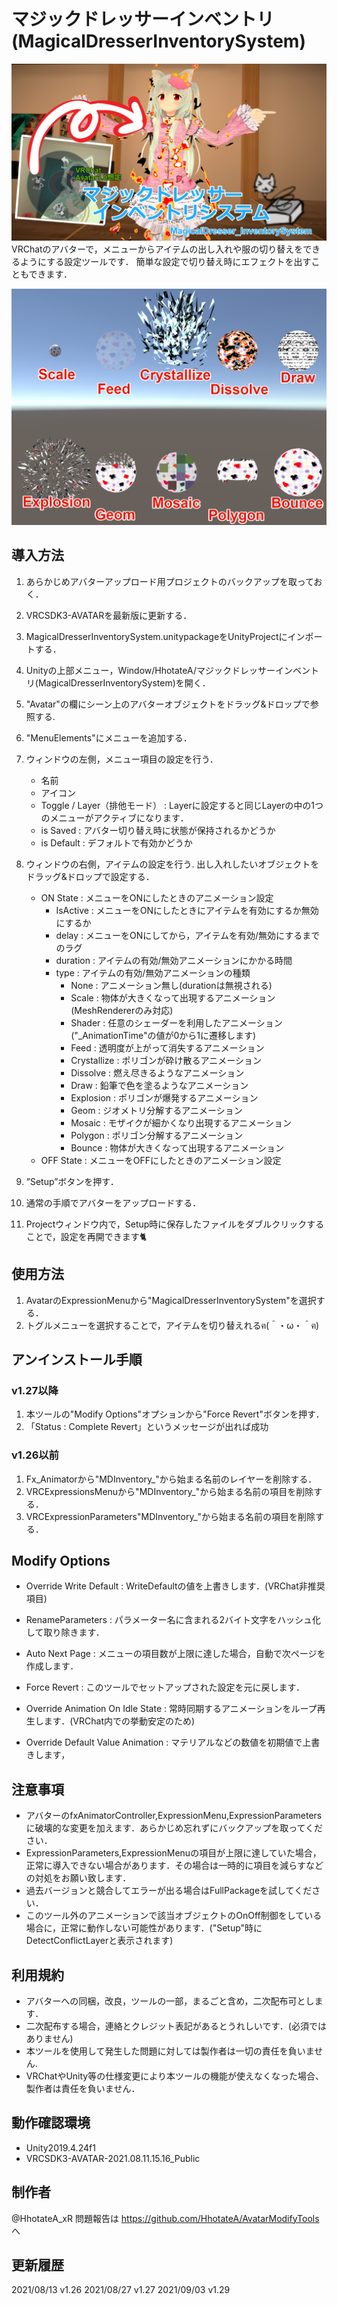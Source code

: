 # マジックドレッサーインベントリ(MagicalDresserInventorySystem)

![alt](./Manual/000.png)
VRChatのアバターで，メニューからアイテムの出し入れや服の切り替えをできるようにする設定ツールです．
簡単な設定で切り替え時にエフェクトを出すこともできます．


![alt](./Manual/001.png)
## 導入方法
1. あらかじめアバターアップロード用プロジェクトのバックアップを取っておく．
2. VRCSDK3-AVATARを最新版に更新する．
3. MagicalDresserInventorySystem.unitypackageをUnityProjectにインポートする．
4. Unityの上部メニュー，Window/HhotateA/マジックドレッサーインベントリ(MagicalDresserInventorySystem)を開く．
5. "Avatar"の欄にシーン上のアバターオブジェクトをドラッグ&ドロップで参照する.
6. "MenuElements"にメニューを追加する．
7. ウィンドウの左側，メニュー項目の設定を行う．
    - 名前
    - アイコン
    - Toggle / Layer（排他モード） : Layerに設定すると同じLayerの中の1つのメニューがアクティブになります． 
    - is Saved : アバター切り替え時に状態が保持されるかどうか
    - is Default : デフォルトで有効かどうか
8. ウィンドウの右側，アイテムの設定を行う.
   出し入れしたいオブジェクトをドラッグ&ドロップで設定する．
    - ON State : メニューをONにしたときのアニメーション設定
        - IsActive : メニューをONにしたときにアイテムを有効にするか無効にするか
        - delay : メニューをONにしてから，アイテムを有効/無効にするまでのラグ
        - duration : アイテムの有効/無効アニメーションにかかる時間
        - type : アイテムの有効/無効アニメーションの種類
            - None : アニメーション無し(durationは無視される)
            - Scale : 物体が大きくなって出現するアニメーション(MeshRendererのみ対応)
            - Shader : 任意のシェーダーを利用したアニメーション("_AnimationTime"の値が0から1に遷移します)
            - Feed : 透明度が上がって消失するアニメーション
            - Crystallize : ポリゴンが砕け散るアニメーション
            - Dissolve : 燃え尽きるようなアニメーション
            - Draw : 鉛筆で色を塗るようなアニメーション
            - Explosion : ポリゴンが爆発するアニメーション
            - Geom : ジオメトリ分解するアニメーション
            - Mosaic : モザイクが細かくなり出現するアニメーション
            - Polygon : ポリゴン分解するアニメーション
            - Bounce : 物体が大きくなって出現するアニメーション
    - OFF State : メニューをOFFにしたときのアニメーション設定
9. ”Setup”ボタンを押す．
10. 通常の手順でアバターをアップロードする．

11. Projectウィンドウ内で，Setup時に保存したファイルをダブルクリックすることで，設定を再開できます🐈

## 使用方法
1. AvatarのExpressionMenuから"MagicalDresserInventorySystem"を選択する．
2. トグルメニューを選択することで，アイテムを切り替えれるฅ(＾・ω・＾ฅ)

## アンインストール手順
### v1.27以降
 1. 本ツールの"Modify Options"オプションから"Force Revert"ボタンを押す．
 2. 「Status : Complete Revert」というメッセージが出れば成功
### v1.26以前
1. Fx_Animatorから"MDInventory_"から始まる名前のレイヤーを削除する．
2. VRCExpressionsMenuから"MDInventory_"から始まる名前の項目を削除する．
3. VRCExpressionParameters"MDInventory_"から始まる名前の項目を削除する．

## Modify Options
- Override Write Default : WriteDefaultの値を上書きします．(VRChat非推奨項目)
- RenameParameters : パラメーター名に含まれる2バイト文字をハッシュ化して取り除きます．
- Auto Next Page : メニューの項目数が上限に達した場合，自動で次ページを作成します．

- Force Revert : このツールでセットアップされた設定を元に戻します．

- Override Animation On Idle State : 常時同期するアニメーションをループ再生します．(VRChat内での挙動安定のため)
- Override Default Value Animation : マテリアルなどの数値を初期値で上書きします，

## 注意事項
- アバターのfxAnimatorController,ExpressionMenu,ExpressionParametersに破壊的な変更を加えます．あらかじめ忘れずにバックアップを取ってください．
- ExpressionParameters,ExpressionMenuの項目が上限に達していた場合，正常に導入できない場合があります．その場合は一時的に項目を減らすなどの対処をお願い致します．
- 過去バージョンと競合してエラーが出る場合はFullPackageを試してください．
- このツール外のアニメーションで該当オブジェクトのOnOff制御をしている場合に，正常に動作しない可能性があります．("Setup"時にDetectConflictLayerと表示されます)

## 利用規約
- アバターへの同梱，改良，ツールの一部，まるごと含め，二次配布可とします．
- 二次配布する場合，連絡とクレジット表記があるとうれしいです．(必須ではありません)
- 本ツールを使用して発生した問題に対しては製作者は一切の責任を負いません.
- VRChatやUnity等の仕様変更により本ツールの機能が使えなくなった場合、製作者は責任を負いません．

## 動作確認環境
- Unity2019.4.24f1
- VRCSDK3-AVATAR-2021.08.11.15.16_Public

## 制作者
@HhotateA_xR
問題報告は https://github.com/HhotateA/AvatarModifyTools へ

## 更新履歴
2021/08/13 v1.26
2021/08/27 v1.27
2021/09/03 v1.29